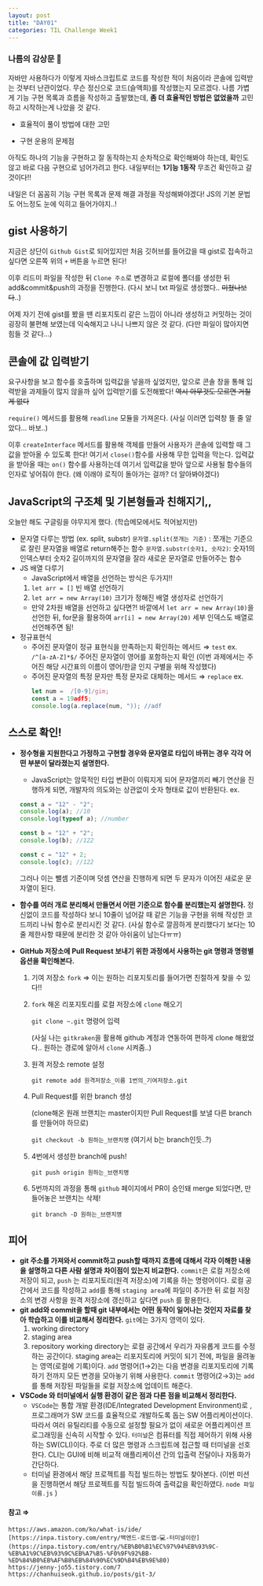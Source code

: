 ```yaml
---
layout: post
title: "DAY01"
categories: TIL Challenge Week1
---
```


### 나름의 감상문 🤔

자바만 사용하다가 이렇게 자바스크립트로 코드를 작성한 적이 처음이라 콘솔에 입력받는 것부터 난관이었다. 무슨 정신으로 코드(슬액희)를 작성했는지 모르겠다. 나름 가볍게 기능 구현 목록과 흐름을 작성하고 출발했는데, **좀 더 효율적인 방법은 없었을까** 고민하고 시작하는게 나았을 것 같다.

- 효율적이 풀이 방법에 대한 고민

- 구현 운용의 문제점

아직도 하나의 기능을 구현하고 잘 동작하는지 순차적으로 확인해봐야 하는데, 확인도 않고 바로 다음 구현으로 넘어가려고 한다. 내일부터는 **1기능 1동작** 무조건 확인하고 갈 것이다!!

내일은 더 꼼꼼히 기능 구현 목록과 문제 해결 과정을 작성해봐야겠다! JS의 기본 문법도 어느정도 눈에 익히고 들어가야지..!

## gist 사용하기

지금은 상단이 `Github Gist`로 되어있지만 처음 깃허브를 들어갔을 때 gist로 접속하고 싶다면 오른쪽 위의 `+` 버튼을 누르면 된다!

이후 리드미 파일을 작성한 뒤 `Clone 주소`로 변경하고 로컬에 폴더를 생성한 뒤 add&commit&push의 과정을 진행한다. (다시 보니 txt 파일로 생성했다.. ~~미쳤나보다~~..)

어제 자기 전에 gist를 봤을 땐 리포지토리 같은 느낌이 아니라 생성하고 커밋하는 것이 굉장히 불편해 보였는데 익숙해지고 나니 나쁘지 않은 것 같다. (다만 파일이 많아지면 힘들 것 같다…)

## 콘솔에 값 입력받기

요구사항을 보고 함수를 호출하며 입력값을 넣을까 싶었지만, 앞으로 콘솔 창을 통해 입력받을 과제들이 많지 않을까 싶어 입력받기를 도전해봤다! ~~역시 아무것도 모르면 거칠게 없다~~

`require()` 메서드를 활용해 `readline` 모듈을 가져온다. (사실 이러면 입력창 뜰 줄 알았다… 바보..)

이후 `createInterface` 메서드를 활용해 객체를 만들어 사용자가 콘솔에 입력할 때 그 값을 받아올 수 있도록 한다! 여기서 `close()`함수를 사용해 무한 입력을 막는다. 입력값을 받아올 때는 `on()` 함수를 사용하는데 여기서 입력값을 받아 앞으로 사용될 함수들의 인자로 넣어줘야 한다. (왜 이래야 로직이 돌아가는 걸까? 더 알아봐야겠다)

## JavaScript의 구조체 및 기본형들과 친해지기,,

오늘만 해도 구글링을 야무지게 했다. (학습메모에서도 적어놨지만)

- 문자열 다루는 방법 (ex. split, substr)
  `문자열.split(쪼개는 기준)` : 쪼개는 기준으로 잘린 문자열을 배열로 return해주는 함수
  `문자열.substr(숫자1, 숫자2)`: 숫자1의 인덱스부터 숫자2 길이까지의 문자열을 잘라 새로운 문자열로 만들어주는 함수
- JS 배열 다루기
  - JavaScript에서 배열을 선언하는 방식은 두가지!!
  1. `let arr = []` 빈 배열 선언하기
  2. `let arr = new Array(10)` 크기가 정해진 배열 생성자로 선언하기
  - 만약 2차원 배열을 선언하고 싶다면?!
    바깥에서 `let arr = new Array(10)`을 선언한 뒤,
    for문을 활용하여 `arr[i] = new Array(20)` 세부 인덱스도 배열로 선언해주면 됨!
- 정규표현식
  - 주어진 문자열이 정규 표현식을 만족하는지 확인하는 메서드 ⇒ `test`
    ex. `/^[a-zA-Z]*$/` 주어진 문자열이 영어를 포함하는지 확인
    (이번 과제에서는 주어진 해당 시간표의 이름이 영어/한글 인지 구별을 위해 작성했다)
  - 주어진 문자열의 특정 문자만 특정 문자로 대체하는 메서드 ⇒ `replace`
    ex.
    ```jsx
    let num =  /[0-9]/gim;
    const a = 19adf5;
    console.log(a.replace(num, ")); //adf
    ```

## 스스로 확인!

- **정수형을 지원한다고 가정하고 구현할 경우와 문자열로 타입이 바뀌는 경우 각각 어떤 부분이 달라졌는지 설명한다.**

  - JavaScript는 암묵적인 타입 변환이 이뤄지게 되어 문자열끼리 빼기 연산을 진행하게 되면, 개발자의 의도와는 상관없이 숫자 형태로 값이 반환된다.
    ex.

  ```jsx
  const a = "12" - "2";
  console.log(a); //10
  console.log(typeof a); //number

  const b = "12" + "2";
  console.log(b); //122

  const c = "12" + 2;
  console.log(c); //122
  ```

  그러나 이는 뺄셈 기준이며 덧셈 연산을 진행하게 되면 두 문자가 이어진 새로운 문자열이 된다.

- **함수를 여러 개로 분리해서 만들면서 어떤 기준으로 함수를 분리했는지 설명한다.**
  정신없이 코드를 작성하다 보니 10줄이 넘어갈 때 같은 기능을 구현을 위해 작성한 코드끼리 나눠 함수로 분리시킨 것 같다. (사실 함수로 깔끔하게 분리했다기 보다는 10줄 제한사항 때문에 분리한 것 같아 아쉬움이 남는다ㅠㅠ)
- **GitHub 저장소에 Pull Request 보내기 위한 과정에서 사용하는 git 명령과 명령별 옵션을 확인해본다.**

  1. 기여 저장소 `fork` ⇒ 이는 원하는 리포지토리를 들어가면 친절하게 찾을 수 있다!!
  2. `fork` 해온 리포지토리를 로컬 저장소에 `clone` 해오기

     `git clone ~.git` 명령어 입력

     (사실 나는 `gitkraken`을 활용해 github 계정과 연동하여 편하게 clone 해왔었다.. 원하는 경로에 알아서 `clone` 시켜줌..)

  3. 원격 저장소 remote 설정

     `git remote add 원격저장소_이름 1번의_기여저장소.git`

  4. Pull Request를 위한 branch 생성

     (clone해온 원래 브랜치는 master이지만 Pull Request를 보낼 다른 branch를 만들어야 하므로)

     `git checkout -b 원하는_브랜치명` (여기서 b는 branch인듯..?)

  5. 4번에서 생성한 branch에 push!

     `git push origin 원하는_브랜치명`

  6. 5번까지의 과정을 통해 `github` 페이지에서 PR이 승인돼 merge 되었다면, 만들어놓은 브랜치는 삭제!

     `git branch -D 원하는_브랜치명`

## 피어

- **git 주소를 가져와서 commit하고 push할 때까지 흐름에 대해서 각자 이해한 내용을 설명하고 다른 사람 설명과 차이점이 있는지 비교한다.**
  `commit`은 로컬 저장소에 저장이 되고, `push` 는 리포지토리(원격 저장소)에 기록을 하는 명령어이다. 로컬 공간에서 코드를 작성하고 `add`를 통해 `staging area`에 파일이 추가한 뒤 로컬 저장소의 변경 사항을 원격 저장소에 갱신하고 싶다면 `push` 를 활용한다.
- **git add와 commit을 할때 git 내부에서는 어떤 동작이 일어나는 것인지 자료를 찾아 학습하고 이를 비교해서 정리한다.**
  `git`에는 3가지 영역이 있다.
  1. working directory
  2. staging area
  3. repository
     working directory는 로컬 공간에서 우리가 자유롭게 코드를 수정하는 공간이다. staging area는 리포지토리에 커밋이 되기 전에, 파일을 올려놓는 영역(로컬에 기록)이다. `add` 명령어(1→2)는 다음 변경을 리포지토리에 기록하기 전까지 모든 변경을 모아놓기 위해 사용한다. `commit` 명령어(2→3)는 `add`를 통해 저장된 파일들을 로컬 저장소에 업데이트 해준다.
- **VSCode 와 터미널에서 실행 환경이 같은 점과 다른 점을 비교해서 정리한다.**
  - `VSCode`는 통합 개발 환경(IDE/Integrated Development Environment)로 , 프로그래머가 SW 코드를 효율적으로 개발하도록 돕는 SW 어플리케이션이다. 따라서 여러 유틸리티를 수동으로 설정할 필요가 없이 새로운 어플리케이션 프로그래밍을 신속히 시작할 수 있다. `터미널`은 컴퓨터를 직접 제어하기 위해 사용하는 SW(CLI)이다. 주로 더 많은 명령과 스크립트에 접근할 때 터미널을 선호한다. CLI는 GUI에 비해 비교적 애플리케이션 간의 입출력 전달이나 자동화가 간단하다.
  - 터미널 환경에서 해당 프로젝트를 직접 빌드하는 방법도 찾아본다.
    (이번 미션을 진행하면서 해당 프로젝트를 직접 빌드하여 출력값을 확인하였다. `node 파일이름.js` )

#### 참고 ⇒

    https://aws.amazon.com/ko/what-is/ide/
    [https://inpa.tistory.com/entry/백엔드-로드맵-💻-터미널이란](https://inpa.tistory.com/entry/%EB%B0%B1%EC%97%94%EB%93%9C-%EB%A1%9C%EB%93%9C%EB%A7%B5-%F0%9F%92%BB-%ED%84%B0%EB%AF%B8%EB%84%90%EC%9D%B4%EB%9E%80)
    https://jenny-jo55.tistory.com/7
    https://chanhuiseok.github.io/posts/git-3/

